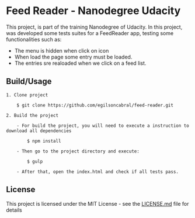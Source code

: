 # Feed Reader - Nanodegree Udacity

This project, is part of the training Nanodegree of Udacity. In this project, was developed some tests suites for a FeedReader app, testing some functionalities such as:

* The menu is hidden when click on icon 
* When load the page some entry must be loaded.
* The entries sre realoaded when we click on a feed list.


## Build/Usage

	1. Clone project

		$ git clone https://github.com/egilsoncabral/feed-reader.git
		
	2. Build the project

	    - For build the project, you will need to execute a instruction to download all dependencies
        	
         	$ npm install
        	
        - Then go to the project directory and execute:
        	
        	$ gulp
        	
        - After that, open the index.html and check if all tests pass.
    
## License

This project is licensed under the MIT License - see the [LICENSE.md](LICENSE.md) file for details

